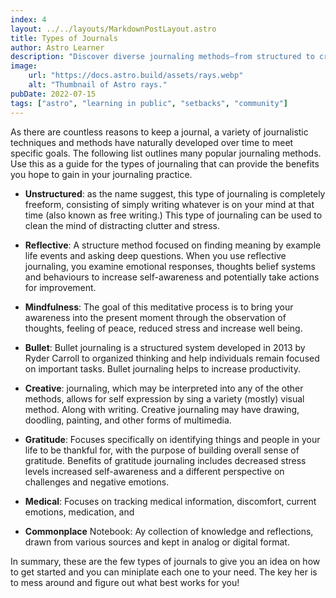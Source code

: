 ```yaml
---
index: 4
layout: ../../layouts/MarkdownPostLayout.astro
title: Types of Journals
author: Astro Learner
description: "Discover diverse journaling methods—from structured to creative—for enhancing self-awareness and productivity in your daily life."
image:
    url: "https://docs.astro.build/assets/rays.webp"
    alt: "Thumbnail of Astro rays."
pubDate: 2022-07-15
tags: ["astro", "learning in public", "setbacks", "community"]
---
```

As there are countless reasons to keep a journal, a variety of journalistic techniques and methods have naturally developed over time to meet specific goals. The following list outlines many popular journaling methods. Use this as a guide for the types of journaling that can provide the benefits you hope to gain in your journaling practice.


- **Unstructured**: as the name suggest, this type of journaling is completely freeform, consisting of simply writing whatever is on your mind at that time (also known as free writing.) This type of journaling can be used to clean the mind of distracting clutter and stress. 

- **Reflective**: A structure method focused on finding meaning by example life events and asking deep questions. When you use reflective journaling, you examine emotional responses, thoughts belief systems and behaviours to increase self-awareness and potentially take actions for improvement. 

- **Mindfulness**: The goal of this meditative process is to bring your awareness into the present moment through the observation of thoughts, feeling of peace, reduced stress and increase well being.

- **Bullet**: Bullet journaling is a structured system developed in 2013 by Ryder Carroll to organized thinking and help individuals remain focused on important tasks. Bullet journaling helps to increase productivity.

- **Creative**: journaling, which may be interpreted into any of the other methods, allows for self expression by sing a variety (mostly) visual method. Along with writing. Creative journaling may have drawing, doodling, painting, and other forms of multimedia. 

- **Gratitude**: Focuses specifically on identifying things and people in your life to be thankful for, with the purpose of building overall sense of gratitude. Benefits of gratitude journaling includes decreased stress levels increased self-awareness and a different perspective on challenges and negative emotions. 

- **Medical**: Focuses on tracking medical information, discomfort, current emotions, medication, and 

- **Commonplace** Notebook:  Ay collection of knowledge and reflections, drawn from various sources and kept in analog or digital format.

In summary, these are the few types of journals to give you an idea on how to get started and you can miniplate each one to your need. The key her is to mess around and figure out what best works for you!